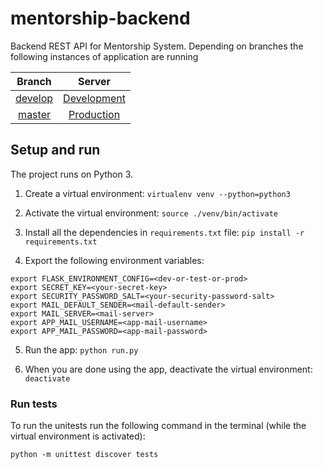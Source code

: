 # mentorship-backend

Backend REST API for Mentorship System. Depending on branches the following instances of application are running

| Branch | Server |
| :---: | :---: |
| [develop](https://github.com/systers/mentorship-backend/tree/develop) | [Development](http://systers-mentorship-dev.eu-central-1.elasticbeanstalk.com/) |
| [master](https://github.com/systers/mentorship-backend/tree/master) | [Production](http://systers-mentorship.eu-central-1.elasticbeanstalk.com/) |

## Setup and run

The project runs on Python 3. 

1. Create a virtual environment:
`virtualenv venv --python=python3`

2. Activate the virtual environment:
`source ./venv/bin/activate`

3. Install all the dependencies in `requirements.txt` file:
`pip install -r requirements.txt`

4. Export the following environment variables:

```
export FLASK_ENVIRONMENT_CONFIG=<dev-or-test-or-prod>
export SECRET_KEY=<your-secret-key>
export SECURITY_PASSWORD_SALT=<your-security-password-salt>
export MAIL_DEFAULT_SENDER=<mail-default-sender>
export MAIL_SERVER=<mail-server>
export APP_MAIL_USERNAME=<app-mail-username>
export APP_MAIL_PASSWORD=<app-mail-password>
```

5. Run the app:
`python run.py`

6. When you are done using the app, deactivate the virtual environment:
`deactivate`

### Run tests

To run the unitests run the following command in the terminal (while the virtual environment is activated):

`python -m unittest discover tests`
